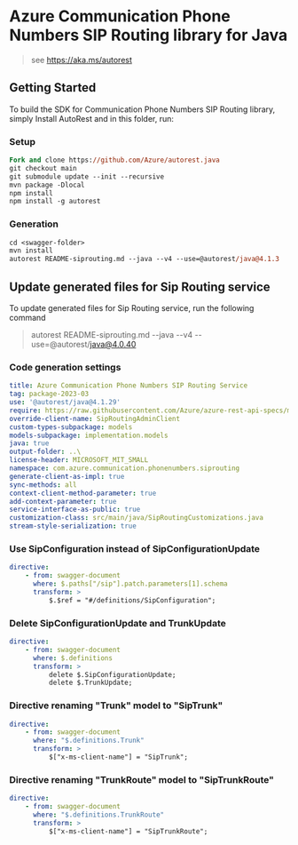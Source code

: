 # Azure Communication Phone Numbers SIP Routing library for Java

> see https://aka.ms/autorest
## Getting Started

To build the SDK for Communication Phone Numbers SIP Routing library, simply Install AutoRest and in this folder, run:

### Setup
```ps
Fork and clone https://github.com/Azure/autorest.java
git checkout main
git submodule update --init --recursive
mvn package -Dlocal
npm install
npm install -g autorest
```

### Generation
```ps
cd <swagger-folder>
mvn install
autorest README-siprouting.md --java --v4 --use=@autorest/java@4.1.3
```

## Update generated files for Sip Routing service
To update generated files for Sip Routing service, run the following command

> autorest README-siprouting.md --java --v4 --use=@autorest/java@4.0.40

### Code generation settings
```yaml
title: Azure Communication Phone Numbers SIP Routing Service
tag: package-2023-03
use: '@autorest/java@4.1.29'
require: https://raw.githubusercontent.com/Azure/azure-rest-api-specs/main/specification/communication/data-plane/SipRouting/readme.md
override-client-name: SipRoutingAdminClient
custom-types-subpackage: models
models-subpackage: implementation.models
java: true
output-folder: ..\
license-header: MICROSOFT_MIT_SMALL
namespace: com.azure.communication.phonenumbers.siprouting
generate-client-as-impl: true
sync-methods: all
context-client-method-parameter: true
add-context-parameter: true
service-interface-as-public: true
customization-class: src/main/java/SipRoutingCustomizations.java
stream-style-serialization: true
```

### Use SipConfiguration instead of SipConfigurationUpdate
```yaml
directive:
    - from: swagger-document
      where: $.paths["/sip"].patch.parameters[1].schema
      transform: >
          $.$ref = "#/definitions/SipConfiguration";
```

### Delete SipConfigurationUpdate and TrunkUpdate
```yaml
directive:
    - from: swagger-document
      where: $.definitions
      transform: >
          delete $.SipConfigurationUpdate;
          delete $.TrunkUpdate;
```

### Directive renaming "Trunk" model to "SipTrunk"
```yaml
directive:
    - from: swagger-document
      where: "$.definitions.Trunk" 
      transform: >
          $["x-ms-client-name"] = "SipTrunk";
```

### Directive renaming "TrunkRoute" model to "SipTrunkRoute"
```yaml
directive:
    - from: swagger-document
      where: "$.definitions.TrunkRoute" 
      transform: >
          $["x-ms-client-name"] = "SipTrunkRoute";
```
